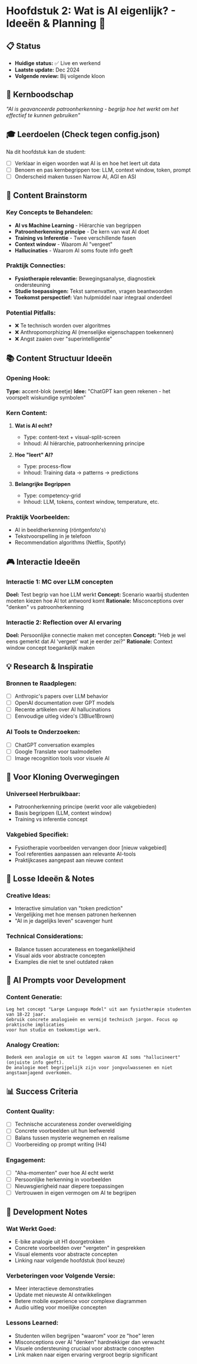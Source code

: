 # Hoofdstuk 2: Wat is AI eigenlijk? - Ideeën & Planning 🧠

## 📋 Status
- **Huidige status:** ✅ Live en werkend
- **Laatste update:** Dec 2024
- **Volgende review:** Bij volgende kloon

## 🎯 Kernboodschap
*"AI is geavanceerde patroonherkenning - begrijp hoe het werkt om het effectief te kunnen gebruiken"*

## 🎓 Leerdoelen (Check tegen config.json)
Na dit hoofdstuk kan de student:
- [ ] Verklaar in eigen woorden wat AI is en hoe het leert uit data
- [ ] Benoem en pas kernbegrippen toe: LLM, context window, token, prompt
- [ ] Onderscheid maken tussen Narrow AI, AGI en ASI

## 🧠 Content Brainstorm

### Key Concepts te Behandelen:
- **AI vs Machine Learning** - Hiërarchie van begrippen
- **Patroonherkenning principe** - De kern van wat AI doet
- **Training vs Inferentie** - Twee verschillende fasen
- **Context window** - Waarom AI "vergeet"
- **Hallucinaties** - Waarom AI soms foute info geeft

### Praktijk Connecties:
- **Fysiotherapie relevantie:** Bewegingsanalyse, diagnostiek ondersteuning
- **Studie toepassingen:** Tekst samenvatten, vragen beantwoorden
- **Toekomst perspectief:** Van hulpmiddel naar integraal onderdeel

### Potential Pitfalls:
- ❌ Te technisch worden over algoritmes
- ❌ Anthropomorphizing AI (menselijke eigenschappen toekennen)
- ❌ Angst zaaien over "superintelligentie"

## 📚 Content Structuur Ideeën

### Opening Hook:
**Type:** accent-blok (weetje)
**Idee:** "ChatGPT kan geen rekenen - het voorspelt wiskundige symbolen"

### Kern Content:
1. **Wat is AI echt?**
   - Type: content-text + visual-split-screen
   - Inhoud: AI hiërarchie, patroonherkenning principe

2. **Hoe "leert" AI?**
   - Type: process-flow
   - Inhoud: Training data → patterns → predictions

3. **Belangrijke Begrippen**
   - Type: competency-grid
   - Inhoud: LLM, tokens, context window, temperature, etc.

### Praktijk Voorbeelden:
- AI in beeldherkenning (röntgenfoto's)
- Tekstvoorspelling in je telefoon
- Recommendation algorithms (Netflix, Spotify)

## 🎮 Interactie Ideeën

### Interactie 1: MC over LLM concepten
**Doel:** Test begrip van hoe LLM werkt
**Concept:** Scenario waarbij studenten moeten kiezen hoe AI tot antwoord komt
**Rationale:** Misconceptions over "denken" vs patroonherkenning

### Interactie 2: Reflection over AI ervaring
**Doel:** Persoonlijke connectie maken met concepten
**Concept:** "Heb je wel eens gemerkt dat AI 'vergeet' wat je eerder zei?"
**Rationale:** Context window concept toegankelijk maken

## 💡 Research & Inspiratie

### Bronnen te Raadplegen:
- [ ] Anthropic's papers over LLM behavior
- [ ] OpenAI documentation over GPT models
- [ ] Recente artikelen over AI hallucinations
- [ ] Eenvoudige uitleg video's (3Blue1Brown)

### AI Tools te Onderzoeken:
- [ ] ChatGPT conversation examples
- [ ] Google Translate voor taalmodellen
- [ ] Image recognition tools voor visuele AI

## 🔄 Voor Kloning Overwegingen

### Universeel Herbruikbaar:
- Patroonherkenning principe (werkt voor alle vakgebieden)
- Basis begrippen (LLM, context window)
- Training vs inferentie concept

### Vakgebied Specifiek:
- Fysiotherapie voorbeelden vervangen door [nieuw vakgebied]
- Tool referenties aanpassen aan relevante AI-tools
- Praktijkcases aangepast aan nieuwe context

## 💭 Losse Ideeën & Notes

### Creative Ideas:
- Interactive simulation van "token prediction"
- Vergelijking met hoe mensen patronen herkennen
- "AI in je dagelijks leven" scavenger hunt

### Technical Considerations:
- Balance tussen accurateness en toegankelijkheid
- Visual aids voor abstracte concepten
- Examples die niet te snel outdated raken

## 🚀 AI Prompts voor Development

### Content Generatie:
```
Leg het concept "Large Language Model" uit aan fysiotherapie studenten van 18-22 jaar. 
Gebruik concrete analogieën en vermijd technisch jargon. Focus op praktische implicaties 
voor hun studie en toekomstige werk.
```

### Analogy Creation:
```
Bedenk een analogie om uit te leggen waarom AI soms "hallucineert" (onjuiste info geeft). 
De analogie moet begrijpelijk zijn voor jongvolwassenen en niet angstaanjagend overkomen.
```

## 📊 Success Criteria

### Content Quality:
- [ ] Technische accurateness zonder overweldiging
- [ ] Concrete voorbeelden uit hun leefwereld
- [ ] Balans tussen mysterie wegnemen en realisme
- [ ] Voorbereiding op prompt writing (H4)

### Engagement:
- [ ] "Aha-momenten" over hoe AI echt werkt
- [ ] Persoonlijke herkenning in voorbeelden
- [ ] Nieuwsgierigheid naar diepere toepassingen
- [ ] Vertrouwen in eigen vermogen om AI te begrijpen

## 🔧 Development Notes

### Wat Werkt Goed:
- E-bike analogie uit H1 doorgetrokken
- Concrete voorbeelden over "vergeten" in gesprekken
- Visual elements voor abstracte concepten
- Linking naar volgende hoofdstuk (tool keuze)

### Verbeteringen voor Volgende Versie:
- Meer interactieve demonstraties
- Update met nieuwste AI ontwikkelingen
- Betere mobile experience voor complexe diagrammen
- Audio uitleg voor moeilijke concepten

### Lessons Learned:
- Studenten willen begrijpen "waarom" voor ze "hoe" leren
- Misconceptions over AI "denken" hardnekkiger dan verwacht
- Visuele ondersteuning cruciaal voor abstracte concepten
- Link maken naar eigen ervaring vergroot begrip significant 